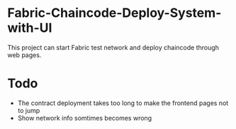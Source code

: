 # Fabric-Chaincode-Deploy-System-with-UI
This project can start Fabric test network and deploy chaincode through web pages.

# Todo
* The contract deployment takes too long to make the frontend pages not to jump
* Show network info somtimes becomes wrong
